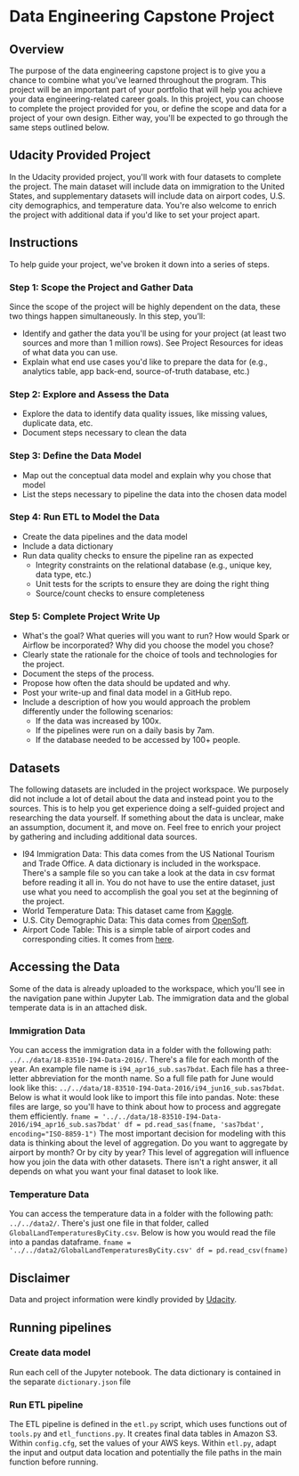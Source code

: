 # Data Engineering Capstone Project

## Overview
The purpose of the data engineering capstone project is to give you a chance to combine what you've learned throughout the program. This project will be an important part of your portfolio that will help you achieve your data engineering-related career goals.
In this project, you can choose to complete the project provided for you, or define the scope and data for a project of your own design. Either way, you'll be expected to go through the same steps outlined below.

## Udacity Provided Project
In the Udacity provided project, you'll work with four datasets to complete the project. The main dataset will include data on immigration to the United States, and supplementary datasets will include data on airport codes, U.S. city demographics, and temperature data. You're also welcome to enrich the project with additional data if you'd like to set your project apart.

## Instructions
To help guide your project, we've broken it down into a series of steps.

### Step 1: Scope the Project and Gather Data
Since the scope of the project will be highly dependent on the data, these two things happen simultaneously. In this step, you’ll:
- Identify and gather the data you'll be using for your project (at least two sources and more than 1 million rows). See Project Resources for ideas of what data you can use.
- Explain what end use cases you'd like to prepare the data for (e.g., analytics table, app back-end, source-of-truth database, etc.)

### Step 2: Explore and Assess the Data
- Explore the data to identify data quality issues, like missing values, duplicate data, etc.
- Document steps necessary to clean the data

### Step 3: Define the Data Model
- Map out the conceptual data model and explain why you chose that model
- List the steps necessary to pipeline the data into the chosen data model

### Step 4: Run ETL to Model the Data
- Create the data pipelines and the data model
- Include a data dictionary 
- Run data quality checks to ensure the pipeline ran as expected 
    - Integrity constraints on the relational database (e.g., unique key, data type, etc.)
    - Unit tests for the scripts to ensure they are doing the right thing
    - Source/count checks to ensure completeness

### Step 5: Complete Project Write Up
- What's the goal? What queries will you want to run? How would Spark or Airflow be incorporated? Why did you choose the model you chose?
- Clearly state the rationale for the choice of tools and technologies for the project.
- Document the steps of the process.
- Propose how often the data should be updated and why.
- Post your write-up and final data model in a GitHub repo.
- Include a description of how you would approach the problem differently under the following scenarios:
    - If the data was increased by 100x.
    - If the pipelines were run on a daily basis by 7am.
    - If the database needed to be accessed by 100+ people.

## Datasets
The following datasets are included in the project workspace. We purposely did not include a lot of detail about the data and instead point you to the sources. This is to help you get experience doing a self-guided project and researching the data yourself. If something about the data is unclear, make an assumption, document it, and move on. Feel free to enrich your project by gathering and including additional data sources.
- I94 Immigration Data: This data comes from the US National Tourism and Trade Office. A data dictionary is included in the workspace. There's a sample file so you can take a look at the data in csv format before reading it all in. You do not have to use the entire dataset, just use what you need to accomplish the goal you set at the beginning of the project. 
- World Temperature Data: This dataset came from [Kaggle](https://www.kaggle.com/datasets/berkeleyearth/climate-change-earth-surface-temperature-data). 
- U.S. City Demographic Data: This data comes from [OpenSoft](https://public.opendatasoft.com/explore/dataset/us-cities-demographics/export/).
- Airport Code Table: This is a simple table of airport codes and corresponding cities. It comes from [here](https://datahub.io/core/airport-codes#data).

## Accessing the Data
Some of the data is already uploaded to the workspace, which you'll see in the navigation pane within Jupyter Lab. The immigration data and the global temperate data is in an attached disk. 

### Immigration Data
You can access the immigration data in a folder with the following path: `../../data/18-83510-I94-Data-2016/`. There's a file for each month of the year. An example file name is `i94_apr16_sub.sas7bdat`. Each file has a three-letter abbreviation for the month name. So a full file path for June would look like this: `../../data/18-83510-I94-Data-2016/i94_jun16_sub.sas7bdat`. Below is what it would look like to import this file into pandas. Note: these files are large, so you'll have to think about how to process and aggregate them efficiently.
`fname = '../../data/18-83510-I94-Data-2016/i94_apr16_sub.sas7bdat'
df = pd.read_sas(fname, 'sas7bdat', encoding="ISO-8859-1")`
The most important decision for modeling with this data is thinking about the level of aggregation. Do you want to aggregate by airport by month? Or by city by year? This level of aggregation will influence how you join the data with other datasets. There isn't a right answer, it all depends on what you want your final dataset to look like.

### Temperature Data
You can access the temperature data in a folder with the following path: `../../data2/`. There's just one file in that folder, called `GlobalLandTemperaturesByCity.csv`. Below is how you would read the file into a pandas dataframe.
`fname = '../../data2/GlobalLandTemperaturesByCity.csv'
df = pd.read_csv(fname)`

## Disclaimer
Data and project information were kindly provided by [Udacity](https://www.udacity.com/).

## Running pipelines
### Create data model
Run each cell of the Jupyter notebook. The data dictionary is contained in the separate `dictionary.json` file

### Run ETL pipeline
The ETL pipeline is defined in the `etl.py` script, which uses functions out of `tools.py` and `etl_functions.py`. It creates final data tables in Amazon S3.
Within `config.cfg`, set the values of your AWS keys.
Within `etl.py`, adapt the input and output data location and potentially the file paths in the main function before running. 